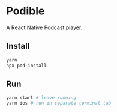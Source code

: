 # Podible

A React Native Podcast player.

## Install

```bash
yarn
npx pod-install
```

## Run

```bash
yarn start # leave running
yarn ios # run in separate terminal tab
```
